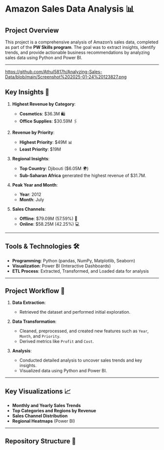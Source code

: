 # Amazon Sales Data Analysis 📊

## Project Overview
This project is a comprehensive analysis of Amazon’s sales data, completed as part of the **PW Skills program**. The goal was to extract insights, identify trends, and provide actionable business recommendations by analyzing sales data using Python and Power BI.

---
https://github.com/Athul5817h/Analyzing-Sales-Data/blob/main/Screenshot%202025-01-24%20123827.png
## Key Insights 🚀
1. **Highest Revenue by Category**:
   - **Cosmetics**: $36.3M 🛍️
   - **Office Supplies**: $30.59M 🖇️

2. **Revenue by Priority**:
   - **Highest Priority**: $49M 📊
   - **Least Priority**: $19M

3. **Regional Insights**:
   - **Top Country**: Djibouti ($6.05M 🌍)
   - **Sub-Saharan Africa** generated the highest revenue of $31.7M.

4. **Peak Year and Month**:
   - **Year**: 2012  
   - **Month**: July  

5. **Sales Channels**:
   - **Offline**: $79.09M (57.59%) 🚚  
   - **Online**: $58.25M (42.25%) 💻  

---

## Tools & Technologies 🛠️
- **Programming**: Python (pandas, NumPy, Matplotlib, Seaborn)
- **Visualization**: Power BI (Interactive Dashboards)
- **ETL Process**: Extracted, Transformed, and Loaded data for analysis

---

## Project Workflow 🔄
1. **Data Extraction**:
   - Retrieved the dataset and performed initial exploration.
   
2. **Data Transformation**:
   - Cleaned, preprocessed, and created new features such as `Year`, `Month`, and `Priority`.
   - Derived metrics like `Profit` and `Cost`.

3. **Analysis**:
   - Conducted detailed analysis to uncover sales trends and key insights.
   - Visualized data using Python and Power BI.

---

## Key Visualizations 📈
- **Monthly and Yearly Sales Trends**
- **Top Categories and Regions by Revenue**
- **Sales Channel Distribution**
- **Regional Heatmaps** (Power BI)

---

## Repository Structure 📂
